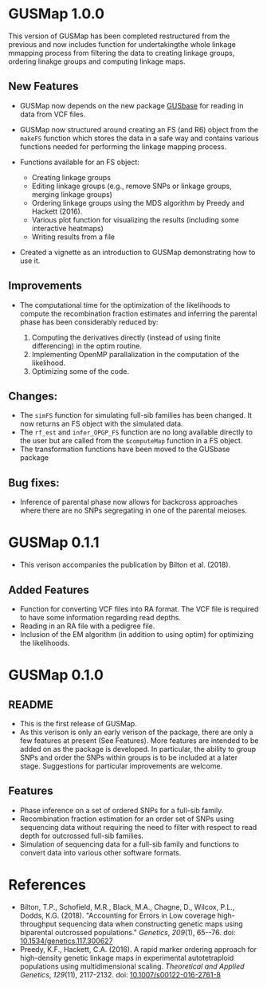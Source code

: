 
# GUSMap 1.0.0

This version of GUSMap has been completed restructured from the previous and now includes function for undertakingthe whole linkage mmapping process from filtering the data to creating linkage groups, ordering linakge groups and computing linkage maps.

## New Features

* GUSMap now depends on the new package [GUSbase](https://github.com/tpbilton/GUSbase) for reading in data from VCF files.
* GUSMap now structured around creating an FS (and R6) object from the `makeFS` function which stores the data in a safe way and contains various functions needed for performing the linkage mapping process. 
* Functions available for an FS object:

   * Creating linkage groups
   * Editing linkage groups (e.g., remove SNPs or linkage groups, merging linkage groups)
   * Ordering linkage groups using the MDS algorithm by Preedy and Hackett (2016).
   * Various plot function for visualizing the results (including some interactive heatmaps)
   * Writing results from a file

* Created a vignette as an introduction to GUSMap demonstrating how to use it.
  
## Improvements

* The computational time for the optimization of the likelihoods to compute the recombination fraction estimates and inferring the parental phase has been considerably reduced by:

   1. Computing the derivatives directly (instead of using finite differencing) in the optim routine.
   2. Implementing OpenMP parallalization in the computation of the likelihood.
   3. Optimizing some of the code.
   
## Changes:

* The `simFS` function for simulating full-sib families has been changed. It now returns an FS object with the simulated data.
* The `rf_est` and `infer_OPGP_FS` function are no long available directly to the user but are called from the `$computeMap` function in a FS object.
* The transformation functions have been moved to the GUSbase package

## Bug fixes:

* Inference of parental phase now allows for backcross approaches where there are no SNPs segregating in one of the parental meioses.

# GUSMap 0.1.1

* This verison accompanies the publication by Bilton et al. (2018).

## Added Features

* Function for converting VCF files into RA format. The VCF file is required to have some information regarding read depths.
* Reading in an RA file with a pedigree file.
* Inclusion of the EM algorithm (in addition to using optim) for optimizing the likelihoods.

# GUSMap 0.1.0

## README 

* This is the first release of GUSMap.
* As this verison is only an early verison of the package, there are only a few features at present (See Features). More features are intended to be added on as the package is developed. In particular, the ability to group SNPs and order the SNPs within groups is to be included at a later stage. Suggestions for particular improvements are welcome.

## Features

* Phase inference on a set of ordered SNPs for a full-sib family.
* Recombination fraction estimation for an order set of SNPs using sequencing data without requiring the need to filter with respect to read depth for outcrossed full-sib families.
* Simulation of sequencing data for a full-sib family and functions to convert data into various other software formats.

# References

* Bilton, T.P., Schofield, M.R., Black, M.A., Chagne, D., Wilcox, P.L., Dodds, K.G. (2018). "Accounting for Errors in Low coverage high-throughput sequencing data when constructing genetic maps using biparental outcrossed populations." *Genetics*, *209*(1), 65--76. doi: [10.1534/genetics.117.300627](http://www.genetics.org/content/209/1/65)
* Preedy, K.F., Hackett, C.A. (2016). A rapid marker ordering approach for high-density genetic linkage maps in experimental autotetraploid populations using multidimensional scaling. *Theoretical and Applied Genetics*, *129*(11), 2117-2132. doi: [10.1007/s00122-016-2761-8](https://link.springer.com/article/10.1007%2Fs00122-016-2761-8) 

